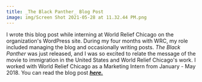 ```yaml
---
title: _The Black Panther_ Blog Post
image: img/Screen Shot 2021-05-28 at 11.32.44 PM.png
---
```


I wrote this blog post while interning at World Relief Chicago on the organization's WordPress site. During my four months with WRC, my role included managing the blog and occasionally writing posts. _The Black Panther_ was just released, and I was so excited to relate the message of the movie to immigration in the United States and World Relief Chicago's work. I worked with World Relief Chicago as a Marketing Intern from January - May 2018. You can read the blog post <a href="https://worldreliefchicago.wordpress.com/2018/04/09/what-can-we-learn-from-black-panther/" target="_blank">***here.***</a>
